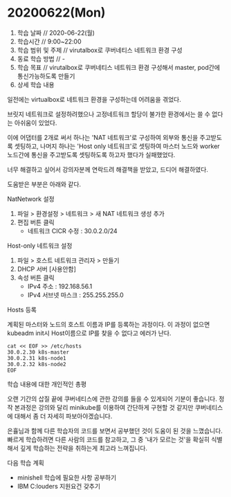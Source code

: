 # 20200622\(Mon\)

1. 학습 날짜 // 2020-06-22\(월\)
2. 학습시간 // 9:00~22:00
3. 학습 범위 및 주제 // virutalbox로 쿠버네티스 네트워크 환경 구성
4. 동료 학습 방법 // -
5. 학습 목표 // virutalbox로 쿠버네티스 네트워크 환경 구성해서 master, pod간에 통신가능하도록 만들기
6. 상세 학습 내용

일전에는 virtualbox로 네트워크 환경을 구성하는데 어려움을 겪었다.

브릿지 네트워크로 설정하려했으나 고정네트워크 할당이 불가한 환경에서는 쓸 수 없다는 아쉬움이 있었다.

이에 어댑터를 2개로 써서 하나는 'NAT 네트워크'로 구성하여 외부와 통신을 주고받도록 셋팅하고, 나머지 하나는 'Host only 네트워크'로 셋팅하여 마스터 노드와 worker노드간에 통신을 주고받도록 셋팅하도록 하고자 했다가 실패했었다.

너무 해결하고 싶어서 강의자분께 연락드려 해결책을 받았고, 드디어 해결하였다.

도움받은 부분은 아래와 같다.

NatNetwork 설정

1. 파일 &gt; 환경설정 &gt; 네트워크 &gt; 새 NAT 네트워크 생성 추가
2. 편집 버튼 클릭
   * 네트워크 CICR 수정 : 30.0.2.0/24

Host-only 네트워크 설정

1. 파일 &gt; 호스트 네트워크 관리자  &gt; 만들기 
2. DHCP 서버 \[사용안함\]
3. 속성 버튼 클릭
   * IPv4 주소 : 192.168.56.1
   * IPv4 서브넷 마스크 : 255.255.255.0

Hosts 등록

계획된 마스터와 노드의 호스트 이름과 IP를 등록하는 과정이다. 이 과정이 없으면 kubeadm init시 Host이름으로 IP를 찾을 수 없다고 에러가 난다.

```text
cat << EOF >> /etc/hosts
30.0.2.30 k8s-master
30.0.2.31 k8s-node1
30.0.2.32 k8s-node2
EOF
```

학습 내용에 대한 개인적인 총평

오랜 기간의 삽질 끝에 쿠버네티스에 관한 강의를 들을 수 있게되어 기분이 좋습니다. 정작 본과정은 강의와 달리 minikube를 이용하여 간단하게 구현할 것 같지만 쿠버네티스에 대해서 좀 더 자세히 파보아야겠습니다.

은휼님과 함께 다른 학습자의 코드를 보면서 공부했던 것이 도움이 된 것을 느꼈습니다. 빠르게 학습하려면 다른 사람의 코드를 참고하고, 그 중 '내가 모르는 것'을 확실히 식별해서 깊게 학습하는 전략을 취하는게 최고라 느껴집니다.

다음 학습 계획

* minishell 학습에 필요한 사항 공부하기
* IBM C:louders 지원요건 갖추기

